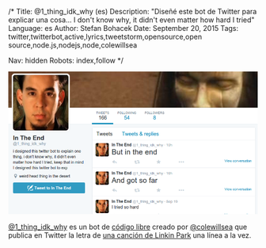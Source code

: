/*
Title: @1_thing_idk_why (es)
Description: "Diseñé este bot de Twitter para explicar una cosa... I don't know why, it didn't even matter how hard I tried"
Language: es
Author: Stefan Bohacek
Date: September 20, 2015
Tags: twitter,twitterbot,active,lyrics,tweetstorm,opensource,open source,node.js,nodejs,node,colewillsea

Nav: hidden
Robots: index,follow
*/

[![](/content/bots/twitterbots/images/1_thing_idk_why.png)](https://twitter.com/1_thing_idk_why)

[@1_thing_idk_why](https://twitter.com/1_thing_idk_why) es un bot de [código libre](https://github.com/coleww/1_thing_idk_why) creado por [@colewillsea](https://twitter.com/colewillsea) que publica en Twitter la letra de [una canción de Linkin Park](https://en.wikipedia.org/wiki/In_the_End) una línea a la vez.